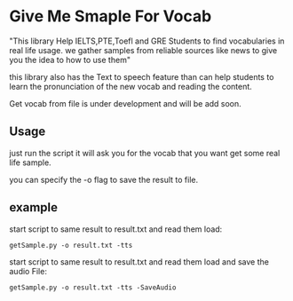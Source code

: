 # Give Me Smaple For Vocab
"This library Help IELTS,PTE,Toefl and GRE Students to find vocabularies in real life usage. we gather samples from reliable sources like news to give you the idea to how to use them" 

this library also has the Text to speech feature than can help students to learn the pronunciation of the new vocab and reading the content.

Get vocab from file is under development and will be add soon.

## Usage 

just run the script it will ask you for the vocab that you want get some real life sample.

you can specify the -o flag to save the result to file.


## example 
start script to same result to result.txt and read them load:

```
getSample.py -o result.txt -tts
```
start script to same result to result.txt and read them load and save the audio File:

```
getSample.py -o result.txt -tts -SaveAudio
```